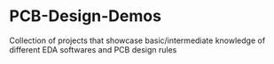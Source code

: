 # PCB-Design-Demos
Collection of projects that showcase basic/intermediate knowledge of different EDA softwares and PCB design rules
